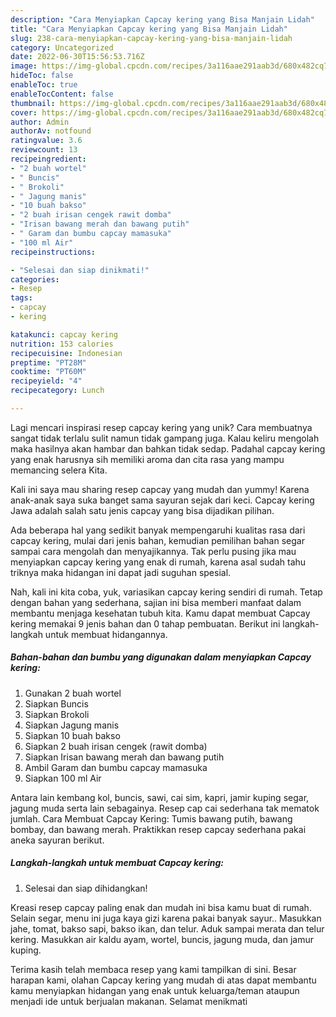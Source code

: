 ```yaml
---
description: "Cara Menyiapkan Capcay kering yang Bisa Manjain Lidah"
title: "Cara Menyiapkan Capcay kering yang Bisa Manjain Lidah"
slug: 238-cara-menyiapkan-capcay-kering-yang-bisa-manjain-lidah
category: Uncategorized
date: 2022-06-30T15:56:53.716Z
image: https://img-global.cpcdn.com/recipes/3a116aae291aab3d/680x482cq70/capcay-kering-foto-resep-utama.jpg
hideToc: false
enableToc: true
enableTocContent: false
thumbnail: https://img-global.cpcdn.com/recipes/3a116aae291aab3d/680x482cq70/capcay-kering-foto-resep-utama.jpg
cover: https://img-global.cpcdn.com/recipes/3a116aae291aab3d/680x482cq70/capcay-kering-foto-resep-utama.jpg
author: Admin
authorAv: notfound
ratingvalue: 3.6
reviewcount: 13
recipeingredient:
- "2 buah wortel"
- " Buncis"
- " Brokoli"
- " Jagung manis"
- "10 buah bakso"
- "2 buah irisan cengek rawit domba"
- "Irisan bawang merah dan bawang putih"
- " Garam dan bumbu capcay mamasuka"
- "100 ml Air"
recipeinstructions:

- "Selesai dan siap dinikmati!"
categories:
- Resep
tags:
- capcay
- kering

katakunci: capcay kering 
nutrition: 153 calories
recipecuisine: Indonesian
preptime: "PT28M"
cooktime: "PT60M"
recipeyield: "4"
recipecategory: Lunch

---
```





Lagi mencari inspirasi resep capcay kering yang unik? Cara membuatnya sangat tidak terlalu sulit namun tidak gampang juga. Kalau keliru mengolah maka hasilnya akan hambar dan bahkan tidak sedap. Padahal capcay kering yang enak harusnya sih memiliki aroma dan cita rasa yang mampu memancing selera Kita.





Kali ini saya mau sharing resep capcay yang mudah dan yummy! Karena anak-anak saya suka banget sama sayuran sejak dari keci. Capcay kering Jawa adalah salah satu jenis capcay yang bisa dijadikan pilihan.

Ada beberapa hal yang sedikit banyak mempengaruhi kualitas rasa dari capcay kering, mulai dari jenis bahan, kemudian pemilihan bahan segar sampai cara mengolah dan menyajikannya. Tak perlu pusing jika mau menyiapkan capcay kering yang enak di rumah, karena asal sudah tahu triknya maka hidangan ini dapat jadi suguhan spesial.






Nah, kali ini kita coba, yuk, variasikan capcay kering sendiri di rumah. Tetap dengan bahan yang sederhana, sajian ini bisa memberi manfaat dalam membantu menjaga kesehatan tubuh kita. Kamu dapat membuat Capcay kering memakai 9 jenis bahan dan 0 tahap pembuatan. Berikut ini langkah-langkah untuk membuat hidangannya.

<!--inarticleads1-->

##### Bahan-bahan dan bumbu yang digunakan dalam menyiapkan Capcay kering:

1. Gunakan 2 buah wortel
1. Siapkan  Buncis
1. Siapkan  Brokoli
1. Siapkan  Jagung manis
1. Siapkan 10 buah bakso
1. Siapkan 2 buah irisan cengek (rawit domba)
1. Siapkan Irisan bawang merah dan bawang putih
1. Ambil  Garam dan bumbu capcay mamasuka
1. Siapkan 100 ml Air


Antara lain kembang kol, buncis, sawi, cai sim, kapri, jamir kuping segar, jagung muda serta lain sebagainya. Resep cap cai sederhana tak mematok jumlah. Cara Membuat Capcay Kering: Tumis bawang putih, bawang bombay, dan bawang merah. Praktikkan resep capcay sederhana pakai aneka sayuran berikut. 

<!--inarticleads2-->

##### Langkah-langkah untuk membuat Capcay kering:


1. Selesai dan siap dihidangkan!

Kreasi resep capcay paling enak dan mudah ini bisa kamu buat di rumah. Selain segar, menu ini juga kaya gizi karena pakai banyak sayur.. Masukkan jahe, tomat, bakso sapi, bakso ikan, dan telur. Aduk sampai merata dan telur kering. Masukkan air kaldu ayam, wortel, buncis, jagung muda, dan jamur kuping. 

Terima kasih telah membaca resep yang kami tampilkan di sini. Besar harapan kami, olahan Capcay kering yang mudah di atas dapat membantu kamu menyiapkan hidangan yang enak untuk keluarga/teman ataupun menjadi ide untuk berjualan makanan. Selamat menikmati
